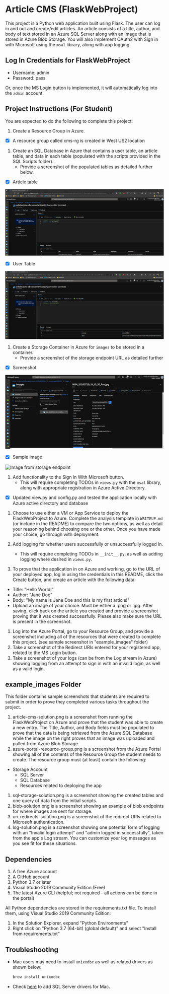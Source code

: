 # Article CMS (FlaskWebProject)

This project is a Python web application built using Flask. The user can log in and out and create/edit articles. An article consists of a title, author, and body of text stored in an Azure SQL Server along with an image that is stored in Azure Blob Storage. You will also implement OAuth2 with Sign in with Microsoft using the `msal` library, along with app logging.

## Log In Credentials for FlaskWebProject

- Username: admin
- Password: pass

Or, once the MS Login button is implemented, it will automatically log into the `admin` account.

## Project Instructions (For Student)

You are expected to do the following to complete this project:

1. Create a Resource Group in Azure.

- [x] A resource group called cms-rg is created in West US2 location

1. Create an SQL Database in Azure that contains a user table, an article table, and data in each table (populated with the scripts provided in the SQL Scripts folder).
    - Provide a screenshot of the populated tables as detailed further below.

- [x] Article table

![article table](/example_images/articles_table.png)

- [x] User Table

![user  table](/example_images/users_tables.png)

1. Create a Storage Container in Azure for `images` to be stored in a container.
    - Provide a screenshot of the storage endpoint URL as detailed further

- [x] Screenshot

![screenshot ](/example_images/storage_ep.png)

- [x] Sample image

![Image from storage endpoint](https://cmsstorage03042021.blob.core.windows.net/images/WIN_20200729_19_10_30_Pro.jpg)

1. Add functionality to the Sign In With Microsoft button.
    - This will require completing TODOs in `views.py` with the `msal` library, along with appropriate registration in Azure Active Directory.
  
- [x] Updated view.py and config.py and tested the application locally with Azure active directory and database
  
1. Choose to use either a VM or App Service to deploy the FlaskWebProject to Azure. Complete the analysis template in `WRITEUP.md` (or include in the README) to compare the two options, as well as detail your reasoning behind choosing one or the other. Once you have made your choice, go through with deployment.





2. Add logging for whether users successfully or unsuccessfully logged in.
    - This will require completing TODOs in `__init__.py`, as well as adding logging where desired in `views.py`.
3. To prove that the application in on Azure and working, go to the URL of your deployed app, log in using the credentials in this README, click the Create button, and create an article with the following data:

- Title: "Hello World!"
- Author: "Jane Doe"
- Body: "My name is Jane Doe and this is my first article!"
- Upload an image of your choice. Must be either a .png or .jpg.
   After saving, click back on the article you created and provide a screenshot proving that it was created successfully. Please also make sure the URL is present in the screenshot.

1. Log into the Azure Portal, go to your Resource Group, and provide a screenshot including all of the resources that were created to complete this project. (see sample screenshot in "example_images" folder)
1. Take a screenshot of the Redirect URIs entered for your registered app, related to the MS Login button.
1. Take a screenshot of your logs (can be from the Log stream in Azure) showing logging from an attempt to sign in with an invalid login, as well as a valid login.

## example_images Folder

This folder contains sample screenshots that students are required to submit in order to prove they completed various tasks throughout the project.

1. article-cms-solution.png is a screenshot from running the FlaskWebProject on Azure and prove that the student was able to create a new entry. The Title, Author, and Body fields must be populated to prove that the data is being retrieved from the Azure SQL Database while the image on the right proves that an image was uploaded and pulled from Azure Blob Storage.
1. azure-portal-resource-group.png is a screenshot from the Azure Portal showing all of the contents of the Resource Group the student needs to create. The resource group must (at least) contain the following:

- Storage Account
  - SQL Server
  - SQL Database
  - Resources related to deploying the app

1. sql-storage-solution.png is a screenshot showing the created tables and one query of data from the initial scripts.
1. blob-solution.png is a screenshot showing an example of blob endpoints for where images are sent for storage.
1. uri-redirects-solution.png is a screenshot of the redirect URIs related to Microsoft authentication.
1. log-solution.png is a screenshot showing one potential form of logging with an "Invalid login attempt" and "admin logged in successfully", taken from the app's Log stream. You can customize your log messages as you see fit for these situations.

## Dependencies

1. A free Azure account
2. A GitHub account
3. Python 3.7 or later
4. Visual Studio 2019 Community Edition (Free)
5. The latest Azure CLI (helpful; not required - all actions can be done in the portal)

All Python dependencies are stored in the requirements.txt file. To install them, using Visual Studio 2019 Community Edition:

1. In the Solution Explorer, expand "Python Environments"
2. Right click on "Python 3.7 (64-bit) (global default)" and select "Install from requirements.txt"

## Troubleshooting

- Mac users may need to install `unixodbc` as well as related drivers as shown below:
  
    ```bash
    brew install unixodbc
    ```

- Check [here](https://docs.microsoft.com/en-us/sql/connect/odbc/linux-mac/install-microsoft-odbc-driver-sql-server-macos?view=sql-server-ver15) to add SQL Server drivers for Mac.
